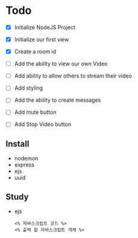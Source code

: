 # Todo
- [x] Initialize NodeJS Project
- [x] Initialize our first view
- [x] Create a room id
- [ ] Add the ability to view our own Video
- [ ] Add ability to allow others to stream their video
- [ ] Add styling
- [ ] Add the ability to create messages
- [ ] Add mute button
- [ ] Add Stop Video button


## Install
- nodemon
- express
- ejs
- uuid


## Study
- ejs
  ```
  <% 자바스크립트 코드 %>
  <% 출력 할 자바스크립트 객체 %>
  ```
